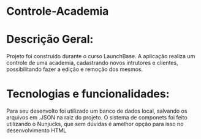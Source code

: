 # Controle-Academia
# Descrição Geral:
Projeto foi construido durante o curso LaunchBase. A aplicação realiza um controle de uma academia, cadastrando novos intrutores e clientes, 
possibilitando fazer a edição e remoção dos mesmos.
# Tecnologias e funcionalidades:
Para seu desenvolto foi utilizado um banco de dados local, salvando os arquivos em .JSON na raiz do projeto. O sistema de componets
foi feito utilizando o Nunjucks, que sem dúvidas é amelhor opção para isso no desenvolvimento HTML
